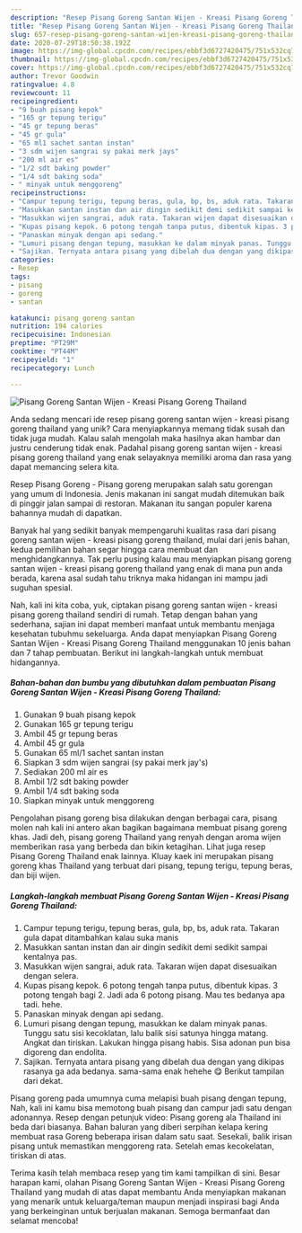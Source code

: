 ```yaml
---
description: "Resep Pisang Goreng Santan Wijen - Kreasi Pisang Goreng Thailand yang Lezat Sekali"
title: "Resep Pisang Goreng Santan Wijen - Kreasi Pisang Goreng Thailand yang Lezat Sekali"
slug: 657-resep-pisang-goreng-santan-wijen-kreasi-pisang-goreng-thailand-yang-lezat-sekali
date: 2020-07-29T18:50:38.192Z
image: https://img-global.cpcdn.com/recipes/ebbf3d6727420475/751x532cq70/pisang-goreng-santan-wijen-kreasi-pisang-goreng-thailand-foto-resep-utama.jpg
thumbnail: https://img-global.cpcdn.com/recipes/ebbf3d6727420475/751x532cq70/pisang-goreng-santan-wijen-kreasi-pisang-goreng-thailand-foto-resep-utama.jpg
cover: https://img-global.cpcdn.com/recipes/ebbf3d6727420475/751x532cq70/pisang-goreng-santan-wijen-kreasi-pisang-goreng-thailand-foto-resep-utama.jpg
author: Trevor Goodwin
ratingvalue: 4.8
reviewcount: 11
recipeingredient:
- "9 buah pisang kepok"
- "165 gr tepung terigu"
- "45 gr tepung beras"
- "45 gr gula"
- "65 ml1 sachet santan instan"
- "3 sdm wijen sangrai sy pakai merk jays"
- "200 ml air es"
- "1/2 sdt baking powder"
- "1/4 sdt baking soda"
- " minyak untuk menggoreng"
recipeinstructions:
- "Campur tepung terigu, tepung beras, gula, bp, bs, aduk rata. Takaran gula dapat ditambahkan kalau suka manis"
- "Masukkan santan instan dan air dingin sedikit demi sedikit sampai kentalnya pas."
- "Masukkan wijen sangrai, aduk rata. Takaran wijen dapat disesuaikan dengan selera."
- "Kupas pisang kepok. 6 potong tengah tanpa putus, dibentuk kipas. 3 potong tengah bagi 2. Jadi ada 6 potong pisang. Mau tes bedanya apa tadi. hehe."
- "Panaskan minyak dengan api sedang."
- "Lumuri pisang dengan tepung, masukkan ke dalam minyak panas. Tunggu satu sisi kecoklatan, lalu balik sisi satunya hingga matang. Angkat dan tiriskan. Lakukan hingga pisang habis. Sisa adonan pun bisa digoreng dan endolita."
- "Sajikan. Ternyata antara pisang yang dibelah dua dengan yang dikipas rasanya ga ada bedanya. sama-sama enak hehehe 😋 Berikut tampilan dari dekat."
categories:
- Resep
tags:
- pisang
- goreng
- santan

katakunci: pisang goreng santan 
nutrition: 194 calories
recipecuisine: Indonesian
preptime: "PT29M"
cooktime: "PT44M"
recipeyield: "1"
recipecategory: Lunch

---
```



![Pisang Goreng Santan Wijen - Kreasi Pisang Goreng Thailand](https://img-global.cpcdn.com/recipes/ebbf3d6727420475/751x532cq70/pisang-goreng-santan-wijen-kreasi-pisang-goreng-thailand-foto-resep-utama.jpg)

Anda sedang mencari ide resep pisang goreng santan wijen - kreasi pisang goreng thailand yang unik? Cara menyiapkannya memang tidak susah dan tidak juga mudah. Kalau salah mengolah maka hasilnya akan hambar dan justru cenderung tidak enak. Padahal pisang goreng santan wijen - kreasi pisang goreng thailand yang enak selayaknya memiliki aroma dan rasa yang dapat memancing selera kita.

Resep Pisang Goreng - Pisang goreng merupakan salah satu gorengan yang umum di Indonesia. Jenis makanan ini sangat mudah ditemukan baik di pinggir jalan sampai di restoran. Makanan itu sangan populer karena bahannya mudah di dapatkan.

Banyak hal yang sedikit banyak mempengaruhi kualitas rasa dari pisang goreng santan wijen - kreasi pisang goreng thailand, mulai dari jenis bahan, kedua pemilihan bahan segar hingga cara membuat dan menghidangkannya. Tak perlu pusing kalau mau menyiapkan pisang goreng santan wijen - kreasi pisang goreng thailand yang enak di mana pun anda berada, karena asal sudah tahu triknya maka hidangan ini mampu jadi suguhan spesial.


Nah, kali ini kita coba, yuk, ciptakan pisang goreng santan wijen - kreasi pisang goreng thailand sendiri di rumah. Tetap dengan bahan yang sederhana, sajian ini dapat memberi manfaat untuk membantu menjaga kesehatan tubuhmu sekeluarga. Anda dapat menyiapkan Pisang Goreng Santan Wijen - Kreasi Pisang Goreng Thailand menggunakan 10 jenis bahan dan 7 tahap pembuatan. Berikut ini langkah-langkah untuk membuat hidangannya.

<!--inarticleads1-->

##### Bahan-bahan dan bumbu yang dibutuhkan dalam pembuatan Pisang Goreng Santan Wijen - Kreasi Pisang Goreng Thailand:

1. Gunakan 9 buah pisang kepok
1. Gunakan 165 gr tepung terigu
1. Ambil 45 gr tepung beras
1. Ambil 45 gr gula
1. Gunakan 65 ml/1 sachet santan instan
1. Siapkan 3 sdm wijen sangrai (sy pakai merk jay&#39;s)
1. Sediakan 200 ml air es
1. Ambil 1/2 sdt baking powder
1. Ambil 1/4 sdt baking soda
1. Siapkan  minyak untuk menggoreng


Pengolahan pisang goreng bisa dilakukan dengan berbagai cara, pisang molen nah kali ini antero akan bagikan bagaimana membuat pisang goreng khas. Jadi deh, pisang goreng Thailand yang renyah dengan aroma wijen memberikan rasa yang berbeda dan bikin ketagihan. Lihat juga resep Pisang Goreng Thailand enak lainnya. Kluay kaek ini merupakan pisang goreng khas Thailand yang terbuat dari pisang, tepung terigu, tepung beras, dan biji wijen. 

<!--inarticleads2-->

##### Langkah-langkah membuat Pisang Goreng Santan Wijen - Kreasi Pisang Goreng Thailand:

1. Campur tepung terigu, tepung beras, gula, bp, bs, aduk rata. Takaran gula dapat ditambahkan kalau suka manis
1. Masukkan santan instan dan air dingin sedikit demi sedikit sampai kentalnya pas.
1. Masukkan wijen sangrai, aduk rata. Takaran wijen dapat disesuaikan dengan selera.
1. Kupas pisang kepok. 6 potong tengah tanpa putus, dibentuk kipas. 3 potong tengah bagi 2. Jadi ada 6 potong pisang. Mau tes bedanya apa tadi. hehe.
1. Panaskan minyak dengan api sedang.
1. Lumuri pisang dengan tepung, masukkan ke dalam minyak panas. Tunggu satu sisi kecoklatan, lalu balik sisi satunya hingga matang. Angkat dan tiriskan. Lakukan hingga pisang habis. Sisa adonan pun bisa digoreng dan endolita.
1. Sajikan. Ternyata antara pisang yang dibelah dua dengan yang dikipas rasanya ga ada bedanya. sama-sama enak hehehe 😋 Berikut tampilan dari dekat.


Pisang goreng pada umumnya cuma melapisi buah pisang dengan tepung, Nah, kali ini kamu bisa memotong buah pisang dan campur jadi satu dengan adonannya. Resep dengan petunjuk video: Pisang goreng ala Thailand ini beda dari biasanya. Bahan baluran yang diberi serpihan kelapa kering membuat rasa Goreng beberapa irisan dalam satu saat. Sesekali, balik irisan pisang untuk memastikan menggoreng rata. Setelah emas kecokelatan, tiriskan di atas. 

Terima kasih telah membaca resep yang tim kami tampilkan di sini. Besar harapan kami, olahan Pisang Goreng Santan Wijen - Kreasi Pisang Goreng Thailand yang mudah di atas dapat membantu Anda menyiapkan makanan yang menarik untuk keluarga/teman maupun menjadi inspirasi bagi Anda yang berkeinginan untuk berjualan makanan. Semoga bermanfaat dan selamat mencoba!
